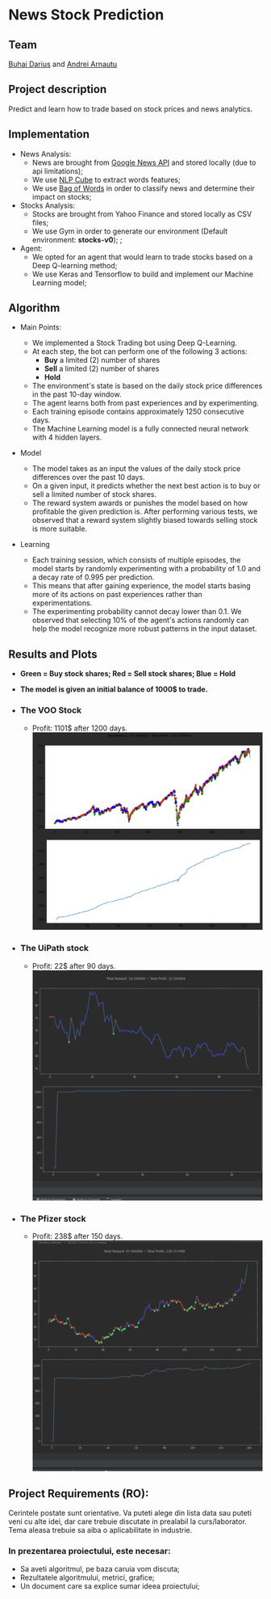 # News Stock Prediction

## Team
[Buhai Darius](https://github.com/DariusBuhai) and [Andrei Arnautu](https://github.com/andreiarnautu)

## Project description
Predict and learn how to trade based on stock prices and news analytics.



## Implementation

 - News Analysis:
   - News are brought from [Google News API](https://newsapi.org/s/google-news-api) and stored locally (due to api limitations);
   - We use [NLP Cube](https://github.com/adobe/NLP-Cube) to extract words features;
   - We use [Bag of Words](https://en.wikipedia.org/wiki/Bag-of-words_model) in order to classify news and determine their impact on stocks;
 - Stocks Analysis:
   - Stocks are brought from Yahoo Finance and stored locally as CSV files; 
   - We use Gym in order to generate our environment (Default environment: **stocks-v0**); ;
 - Agent:
   - We opted for an agent that would learn to trade stocks based on a Deep Q-learning method; 
   - We use Keras and Tensorflow to build and implement our Machine Learning model;

## Algorithm

- Main Points:
  - We implemented a Stock Trading bot using Deep Q-Learning.
  - At each step, the bot can perform one of the following 3 actions:
    - **Buy** a limited (2) number of shares
    - **Sell** a limited (2) number of shares
    - **Hold**
  - The environment's state is based on the daily stock price differences in the past 10-day window.
  - The agent learns both from past experiences and by experimenting.
  - Each training episode contains approximately 1250 consecutive days.
  - The Machine Learning model is a fully connected neural network with 4 hidden layers.
  

- Model
  - The model takes as an input the values of the daily stock price differences over the past 10 days.
  - On a given input, it predicts whether the next best action is to buy or sell a limited number of stock shares.
  - The reward system awards or punishes the model based on how profitable the given prediction is. After performing various tests, we observed that a reward system slightly biased towards selling stock is more suitable.

- Learning
  - Each training session, which consists of multiple episodes, the model starts by randomly experimenting with a probability of 1.0 and a decay rate of 0.995 per prediction.
  - This means that after gaining experience, the model starts basing more of its actions on past experiences rather than experimentations. 
  - The experimenting probability cannot decay lower than 0.1. We observed that selecting 10% of the agent's actions randomly can help the model recognize more robust patterns in the input dataset.

## Results and Plots

- **Green = Buy stock shares; Red = Sell stock shares; Blue = Hold**
- **The model is given an initial balance of 1000$ to trade.**

- ### The VOO Stock
  - Profit: 1101$ after 1200 days.
  ![](plots/voo/25iterations_optimized.png)
- ### The UiPath stock
  - Profit: 22$ after 90 days.
  ![](plots/path/25iterations.png)
- ### The Pfizer stock
  - Profit: 238$ after 150 days.
  ![](plots/pfizer/25iterations.png)

  

## Project Requirements (RO):

Cerintele postate sunt orientative. Va puteti alege din lista data sau puteti veni cu alte idei,
dar care trebuie discutate in prealabil la curs/laborator. Tema aleasa trebuie sa aiba o
aplicabilitate in industrie.

### In prezentarea proiectului, este necesar:
- Sa aveti algoritmul, pe baza caruia vom discuta;
- Rezultatele algoritmului, metrici, grafice;
- Un document care sa explice sumar ideea proiectului;
